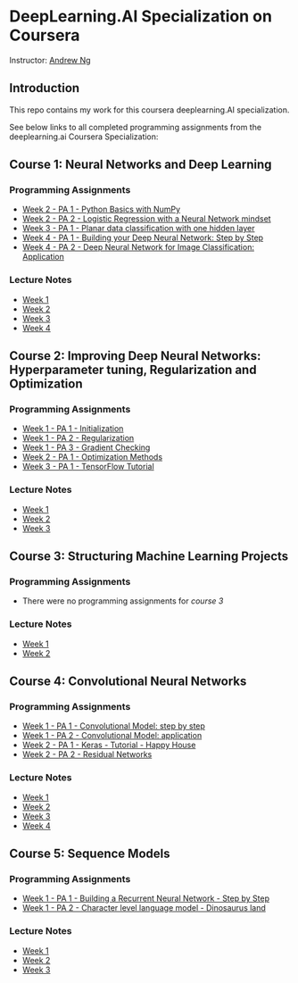 # DeepLearning.AI Specialization on Coursera


Instructor: [Andrew Ng](http://www.andrewng.org/)

## Introduction

This repo contains my work for this coursera deeplearning.AI specialization. 

See below links to all completed programming assignments from the deeplearning.ai Coursera Specialization:



## Course 1: Neural Networks and Deep Learning

### Programming Assignments
- [Week 2 - PA 1 - Python Basics with NumPy](https://github.com/hmccawley/Deep_Learning_Coursera/tree/master/course_1_neural_networks_and_deep_learning/Week_2_neural_network_basics/Python%20Basics%20with%20Numpy)
- [Week 2 - PA 2 - Logistic Regression with a Neural Network mindset](https://github.com/hmccawley/Deep_Learning_Coursera/blob/master/course_1_neural_networks_and_deep_learning/Week_2_neural_network_basics/Logistic%20Regression%20as%20a%20Neural%20Network/Logistic_Regression_with_a_Neural_Network_mindset_v6a.ipynb)
- [Week 3 - PA 1 - Planar data classification with one hidden layer](https://github.com/hmccawley/Deep_Learning_Coursera/blob/master/course_1_neural_networks_and_deep_learning/Week_3_shallow_neural_networks/Planar%20data%20classification%20with%20one%20hidden%20layer/Planar_data_classification_with_onehidden_layer_v6c.ipynb)
- [Week 4 - PA 1 - Building your Deep Neural Network: Step by Step](https://github.com/hmccawley/Deep_Learning_Coursera/blob/master/course_1_neural_networks_and_deep_learning/Week_4_deep_neural_networks/Building%20your%20Deep%20Neural%20Network%20-%20Step%20by%20Step/Building_your_Deep_Neural_Network_Step_by_Step_v8a.ipynb)
- [Week 4 - PA 2 - Deep Neural Network for Image Classification: Application](https://github.com/hmccawley/Deep_Learning_Coursera/blob/master/course_1_neural_networks_and_deep_learning/Week_4_deep_neural_networks/Deep%20Neural%20Network%20Application:%20Image%20Classification/Deep%20Neural%20Network%20-%20Application%20v8.ipynb)

### Lecture Notes
- [Week 1](https://github.com/hmccawley/Deep_Learning_Coursera/blob/master/course_1_neural_networks_and_deep_learning/course_notes/week_1.pdf)
- [Week 2](https://github.com/hmccawley/Deep_Learning_Coursera/blob/master/course_1_neural_networks_and_deep_learning/course_notes/week_2.pdf)
- [Week 3](https://github.com/hmccawley/Deep_Learning_Coursera/blob/master/course_1_neural_networks_and_deep_learning/course_notes/week_3.pdf)
- [Week 4](https://github.com/hmccawley/Deep_Learning_Coursera/blob/master/course_1_neural_networks_and_deep_learning/course_notes/week_4.pdf)

## Course 2: Improving Deep Neural Networks: Hyperparameter tuning, Regularization and Optimization

### Programming Assignments
- [Week 1 - PA 1 - Initialization](https://github.com/hmccawley/Deep_Learning_Coursera/blob/master/course_2_neural_networks_hyperparameter_tuning_regularization_optimization/week1/Initialization/Initialization.ipynb)
- [Week 1 - PA 2 - Regularization](https://github.com/hmccawley/Deep_Learning_Coursera/blob/master/course_2_neural_networks_hyperparameter_tuning_regularization_optimization/week1/Regularization/Regularization_v2a.ipynb)
- [Week 1 - PA 3 - Gradient Checking](https://github.com/hmccawley/Deep_Learning_Coursera/blob/master/course_2_neural_networks_hyperparameter_tuning_regularization_optimization/week1/Gradient%20Checking/Gradient%20Checking%20v1.ipynb)
- [Week 2 - PA 1 - Optimization Methods](https://github.com/hmccawley/Deep_Learning_Coursera/blob/master/course_2_neural_networks_hyperparameter_tuning_regularization_optimization/week2/Optimization_methods_v1b.ipynb)
- [Week 3 - PA 1 - TensorFlow Tutorial](https://github.com/hmccawley/Deep_Learning_Coursera/blob/master/course_2_neural_networks_hyperparameter_tuning_regularization_optimization/week3/TensorFlow_Tutorial_v3b.ipynb)

### Lecture Notes
- [Week 1](https://github.com/hmccawley/Deep_Learning_Coursera/blob/master/course_2_neural_networks_hyperparameter_tuning_regularization_optimization/course_notes/week_1.pdf)
- [Week 2](https://github.com/hmccawley/Deep_Learning_Coursera/blob/master/course_2_neural_networks_hyperparameter_tuning_regularization_optimization/course_notes/week_2.pdf)
- [Week 3](https://github.com/hmccawley/Deep_Learning_Coursera/blob/master/course_2_neural_networks_hyperparameter_tuning_regularization_optimization/course_notes/week_3.pdf)

## Course 3: Structuring Machine Learning Projects

### Programming Assignments
- There were no programming assignments for *course 3*

### Lecture Notes
- [Week 1](https://github.com/hmccawley/Deep_Learning_Coursera/blob/master/course_3_structuring_machine_learning_projects/course_notes/week_1.pdf)
- [Week 2](https://github.com/hmccawley/Deep_Learning_Coursera/blob/master/course_3_structuring_machine_learning_projects/course_notes/week_2.pdf)
  
## Course 4: Convolutional Neural Networks

### Programming Assignments
- [Week 1 - PA 1 - Convolutional Model: step by step]()
- [Week 1 - PA 2 - Convolutional Model: application]()
- [Week 2 - PA 1 - Keras - Tutorial - Happy House]()
- [Week 2 - PA 2 - Residual Networks]()
  
### Lecture Notes
- [Week 1](https://github.com/hmccawley/Deep_Learning_Coursera/blob/master/course_4_convolutional_neural_networks/course_notes/week_1.pdf)
- [Week 2](https://github.com/hmccawley/Deep_Learning_Coursera/blob/master/course_4_convolutional_neural_networks/course_notes/week_2.pdf)
- [Week 3](https://github.com/hmccawley/Deep_Learning_Coursera/blob/master/course_4_convolutional_neural_networks/course_notes/week_3.pdf)
- [Week 4](https://github.com/hmccawley/Deep_Learning_Coursera/blob/master/course_4_convolutional_neural_networks/course_notes/week_4.pdf)

## Course 5: Sequence Models

### Programming Assignments
- [Week 1 - PA 1 - Building a Recurrent Neural Network - Step by Step]()
- [Week 1 - PA 2 - Character level language model - Dinosaurus land]()

### Lecture Notes
- [Week 1](https://github.com/hmccawley/Deep_Learning_Coursera/blob/master/course_5_sequence_models/course_notes/week_1.pdf)
- [Week 2](https://github.com/hmccawley/Deep_Learning_Coursera/blob/master/course_5_sequence_models/course_notes/week_2.pdf)
- [Week 3](https://github.com/hmccawley/Deep_Learning_Coursera/blob/master/course_5_sequence_models/course_notes/week_3.pdf)
